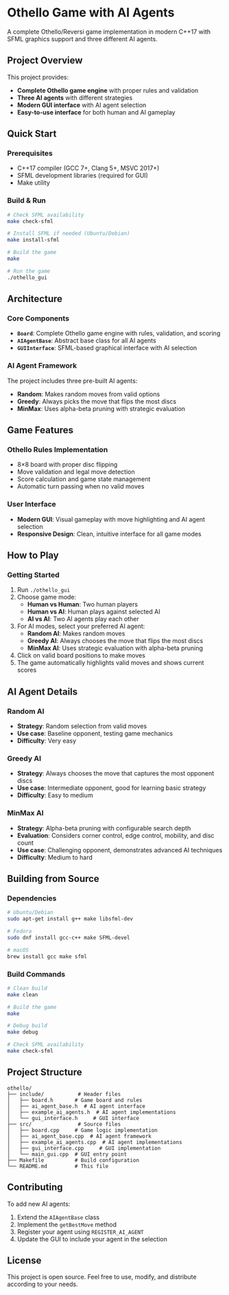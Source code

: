 # Othello Game with AI Agents

A complete Othello/Reversi game implementation in modern C++17 with SFML graphics support and three different AI agents.

## Project Overview

This project provides:
- **Complete Othello game engine** with proper rules and validation
- **Three AI agents** with different strategies
- **Modern GUI interface** with AI agent selection
- **Easy-to-use interface** for both human and AI gameplay

## Quick Start

### Prerequisites
- C++17 compiler (GCC 7+, Clang 5+, MSVC 2017+)
- SFML development libraries (required for GUI)
- Make utility

### Build & Run
```bash
# Check SFML availability
make check-sfml

# Install SFML if needed (Ubuntu/Debian)
make install-sfml

# Build the game
make

# Run the game
./othello_gui
```

## Architecture

### Core Components
- **`Board`**: Complete Othello game engine with rules, validation, and scoring
- **`AIAgentBase`**: Abstract base class for all AI agents
- **`GUIInterface`**: SFML-based graphical interface with AI selection

### AI Agent Framework
The project includes three pre-built AI agents:
- **Random**: Makes random moves from valid options
- **Greedy**: Always picks the move that flips the most discs
- **MinMax**: Uses alpha-beta pruning with strategic evaluation

## Game Features

### Othello Rules Implementation
- 8×8 board with proper disc flipping
- Move validation and legal move detection
- Score calculation and game state management
- Automatic turn passing when no valid moves

### User Interface
- **Modern GUI**: Visual gameplay with move highlighting and AI agent selection
- **Responsive Design**: Clean, intuitive interface for all game modes

## How to Play

### Getting Started
1. Run `./othello_gui`
2. Choose game mode:
   - **Human vs Human**: Two human players
   - **Human vs AI**: Human plays against selected AI
   - **AI vs AI**: Two AI agents play each other
3. For AI modes, select your preferred AI agent:
   - **Random AI**: Makes random moves
   - **Greedy AI**: Always chooses the move that flips the most discs
   - **MinMax AI**: Uses strategic evaluation with alpha-beta pruning
4. Click on valid board positions to make moves
5. The game automatically highlights valid moves and shows current scores

## AI Agent Details

### Random AI
- **Strategy**: Random selection from valid moves
- **Use case**: Baseline opponent, testing game mechanics
- **Difficulty**: Very easy

### Greedy AI
- **Strategy**: Always chooses the move that captures the most opponent discs
- **Use case**: Intermediate opponent, good for learning basic strategy
- **Difficulty**: Easy to medium

### MinMax AI
- **Strategy**: Alpha-beta pruning with configurable search depth
- **Evaluation**: Considers corner control, edge control, mobility, and disc count
- **Use case**: Challenging opponent, demonstrates advanced AI techniques
- **Difficulty**: Medium to hard

## Building from Source

### Dependencies
```bash
# Ubuntu/Debian
sudo apt-get install g++ make libsfml-dev

# Fedora
sudo dnf install gcc-c++ make SFML-devel

# macOS
brew install gcc make sfml
```

### Build Commands
```bash
# Clean build
make clean

# Build the game
make

# Debug build
make debug

# Check SFML availability
make check-sfml
```

## Project Structure

```
othello/
├── include/           # Header files
│   ├── board.h       # Game board and rules
│   ├── ai_agent_base.h  # AI agent interface
│   ├── example_ai_agents.h  # AI agent implementations
│   └── gui_interface.h     # GUI interface
├── src/               # Source files
│   ├── board.cpp     # Game logic implementation
│   ├── ai_agent_base.cpp  # AI agent framework
│   ├── example_ai_agents.cpp  # AI agent implementations
│   ├── gui_interface.cpp     # GUI implementation
│   └── main_gui.cpp  # GUI entry point
├── Makefile          # Build configuration
└── README.md         # This file
```

## Contributing

To add new AI agents:
1. Extend the `AIAgentBase` class
2. Implement the `getBestMove` method
3. Register your agent using `REGISTER_AI_AGENT`
4. Update the GUI to include your agent in the selection

## License

This project is open source. Feel free to use, modify, and distribute according to your needs.
